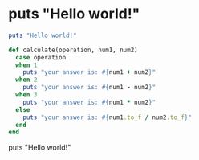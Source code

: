 # puts "Hello world!"

```ruby
puts "Hello world!"
```

```ruby
def calculate(operation, num1, num2)
  case operation  
  when 1 
    puts "your answer is: #{num1 + num2}"
  when 2 
    puts "your answer is: #{num1 - num2}"
  when 3
    puts "your answer is: #{num1 * num2}"
  else
    puts "your answer is: #{num1.to_f / num2.to_f}"
  end
end
```

puts "Hello world!"


